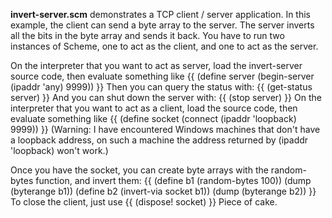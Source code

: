 **invert-server.scm** demonstrates a TCP client / server application. In this example, the client can send a byte array to the server. The server inverts all the bits in the byte array and sends it back. You have to run two instances of Scheme, one to act as the client, and one to act as the server.

On the interpreter that you want to act as server, load the invert-server source code, then evaluate something like
{{
  (define server (begin-server (ipaddr 'any) 9999))
}}
Then you can query the status with:
{{
  (get-status server)
}}
And you can shut down the server with:
{{
  (stop server)
}}
On the interpreter that you want to act as a client, load the source code, then evaluate something like
{{
  (define socket (connect (ipaddr 'loopback) 9999))
}}
(Warning: I have encountered Windows machines that don't have a loopback address, on such a machine the address returned by (ipaddr 'loopback) won't work.)

Once you have the socket, you can create byte arrays with the random-bytes function, and invert them:
{{
  (define b1 (random-bytes 100))
  (dump (byterange b1))
  (define b2 (invert-via socket b1))
  (dump (byterange b2))
}}
To close the client, just use
{{
  (dispose! socket)
}}
Piece of cake.
